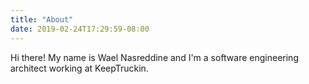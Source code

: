 ```yaml
---
title: "About"
date: 2019-02-24T17:29:59-08:00
---
```


Hi there! My name is Wael Nasreddine and I'm a software engineering
architect working at KeepTruckin.

